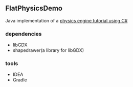 ## FlatPhysicsDemo

Java implementation of a [physics engine tutorial using C#](https://www.bilibili.com/video/BV1gL411K7qt)

### dependencies

- libGDX
- shapedrawer(a library for libGDX)

### tools

- IDEA
- Gradle
